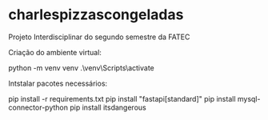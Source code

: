 # charlespizzascongeladas
Projeto Interdisciplinar do segundo semestre da FATEC

Criação do ambiente virtual:

python -m venv venv
.\venv\Scripts\activate

Intstalar pacotes necessários:

pip install -r requirements.txt
pip install "fastapi[standard]"
pip install  mysql-connector-python
pip install itsdangerous